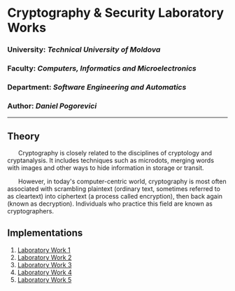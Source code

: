 # Cryptography & Security Laboratory Works

### University: _Technical University of Moldova_
### Faculty: _Computers, Informatics and Microelectronics_
### Department: _Software Engineering and Automatics_
### Author: _Daniel Pogorevici_

----

## Theory
&ensp;&ensp;&ensp; Cryptography is closely related to the disciplines of cryptology and cryptanalysis. It includes techniques such as microdots, merging words with images and other ways to hide information in storage or transit. 

&ensp;&ensp;&ensp; However, in today's computer-centric world, cryptography is most often associated with scrambling plaintext (ordinary text, sometimes referred to as cleartext) into ciphertext (a process called encryption), then back again (known as decryption). Individuals who practice this field are known as cryptographers.

## Implementations

1. [Laboratory Work 1](https://github.com/dann1kk/CS_Labs/blob/main/Reports/REPORT_LABORATORY_1.md)
2. [Laboratory Work 2](https://github.com/dann1kk/CS_Labs/blob/main/Reports/REPORT_LABORATORY_2.md)
3. [Laboratory Work 3](https://github.com/dann1kk/CS_Labs/blob/main/Reports/REPORT_LABORATORY_3.md)
4. [Laboratory Work 4](https://github.com/dann1kk/CS_Labs/blob/main/Reports/REPORT_LABORATORY_4.md)
5. [Laboratory Work 5](https://github.com/dann1kk/CS_Labs/blob/main/Reports/REPORT_LABORATORY_5.md)
